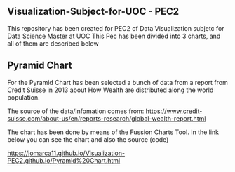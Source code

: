 ## Visualization-Subject-for-UOC - PEC2
This repository has been created for PEC2 of Data Visualization subjetc for Data Science Master at UOC
This Pec has been divided into 3 charts, and all of them are described below

## Pyramid Chart
For the Pyramid Chart has been selected a bunch of data from a report from Credit Suisse in 2013 about How Wealth are distributed along the world population.

The source of the data/infomation comes from: https://www.credit-suisse.com/about-us/en/reports-research/global-wealth-report.html

The chart has been done by means of the Fussion Charts Tool. In the link below you can see the chart and also the source (code)

https://jomarca11.github.io/Visualization-PEC2.github.io/Pyramid%20Chart.html

